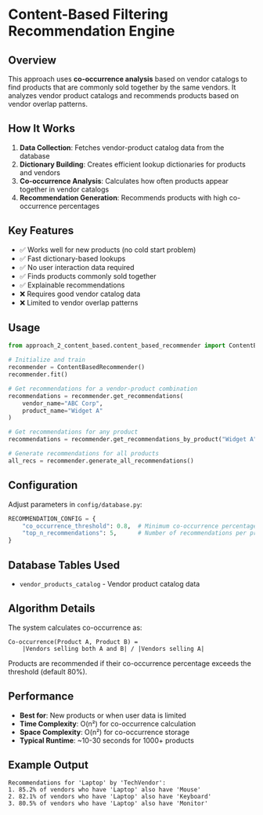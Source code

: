 # Content-Based Filtering Recommendation Engine

## Overview

This approach uses **co-occurrence analysis** based on vendor catalogs to find products that are commonly sold together by the same vendors. It analyzes vendor product catalogs and recommends products based on vendor overlap patterns.

## How It Works

1. **Data Collection**: Fetches vendor-product catalog data from the database
2. **Dictionary Building**: Creates efficient lookup dictionaries for products and vendors
3. **Co-occurrence Analysis**: Calculates how often products appear together in vendor catalogs
4. **Recommendation Generation**: Recommends products with high co-occurrence percentages

## Key Features

- ✅ Works well for new products (no cold start problem)
- ✅ Fast dictionary-based lookups
- ✅ No user interaction data required
- ✅ Finds products commonly sold together
- ✅ Explainable recommendations
- ❌ Requires good vendor catalog data
- ❌ Limited to vendor overlap patterns

## Usage

```python
from approach_2_content_based.content_based_recommender import ContentBasedRecommender

# Initialize and train
recommender = ContentBasedRecommender()
recommender.fit()

# Get recommendations for a vendor-product combination
recommendations = recommender.get_recommendations(
    vendor_name="ABC Corp", 
    product_name="Widget A"
)

# Get recommendations for any product
recommendations = recommender.get_recommendations_by_product("Widget A")

# Generate recommendations for all products
all_recs = recommender.generate_all_recommendations()
```

## Configuration

Adjust parameters in `config/database.py`:

```python
RECOMMENDATION_CONFIG = {
    "co_occurrence_threshold": 0.8,  # Minimum co-occurrence percentage
    "top_n_recommendations": 5,      # Number of recommendations per product
}
```

## Database Tables Used

- `vendor_products_catalog` - Vendor product catalog data

## Algorithm Details

The system calculates co-occurrence as:
```
Co-occurrence(Product A, Product B) = 
    |Vendors selling both A and B| / |Vendors selling A|
```

Products are recommended if their co-occurrence percentage exceeds the threshold (default 80%).

## Performance

- **Best for**: New products or when user data is limited
- **Time Complexity**: O(n²) for co-occurrence calculation
- **Space Complexity**: O(n²) for co-occurrence storage
- **Typical Runtime**: ~10-30 seconds for 1000+ products

## Example Output

```
Recommendations for 'Laptop' by 'TechVendor':
1. 85.2% of vendors who have 'Laptop' also have 'Mouse'
2. 82.1% of vendors who have 'Laptop' also have 'Keyboard'
3. 80.5% of vendors who have 'Laptop' also have 'Monitor'
```
